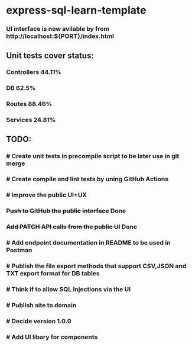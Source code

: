 # express-sql-learn-template

### UI interface is now avilable by from http://localhost:${PORT}/index.html

## Unit tests cover status:
### Controllers 44.11%
### DB 62.5%
### Routes 88.46%	
### Services 24.81%

## TODO:
### # Create unit tests in precompile script to be later use in git merge
### # Create compile and lint tests by uning GitHub Actions 
### # Improve the public UI+UX
### ~~Push to GitHub the public interface~~ Done
### ~~Add PATCH API calls from the public UI~~ Done
### # Add endpoint documentation in README to be used in Postman
### # Publish the file export methods that support CSV,JSON and TXT export format for DB tables
### # Think if to allow SQL Injections via the UI
### # Publish site to domain
### # Decide version 1.0.0
### # Add UI libary for components 